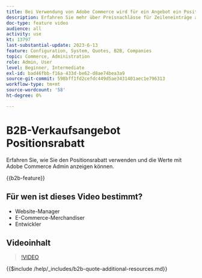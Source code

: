 ```yaml
---
title: Bei Verwendung von Adobe Commerce wird für ein Angebot ein Positionsrabatt angezeigt
description: Erfahren Sie mehr über Preisnachlässe für Zeileneinträge auf ein B2B-Angebot in Adobe Commerce
doc-type: feature video
audience: all
activity: use
kt: 13797
last-substantial-update: 2023-6-13
feature: Configuration, System, Quotes, B2B, Companies
topic: Commerce, Administration
role: Admin, User
level: Beginner, Intermediate
exl-id: bad46fbb-f16a-433d-be62-d8ae74bea3a9
source-git-commit: 598bff1fd2cefdc449d5ae3431401aec1e796313
workflow-type: tm+mt
source-wordcount: '58'
ht-degree: 0%

---
```


# B2B-Verkaufsangebot Positionsrabatt

Erfahren Sie, wie Sie den Positionsrabatt verwenden und die Werte mit Adobe Commerce Admin anzeigen können.

{{b2b-feature}}

## Für wen ist dieses Video bestimmt?

- Website-Manager
- E-Commerce-Merchandiser
- Entwickler

## Videoinhalt

>[!VIDEO](https://video.tv.adobe.com/v/3420415?learn=on)

{{$include /help/_includes/b2b-quote-additional-resources.md}}
